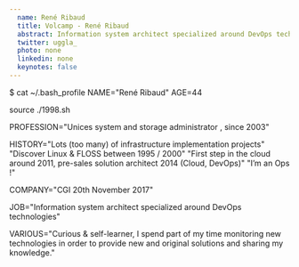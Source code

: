 ```yaml
---
  name: René Ribaud
  title: Volcamp - René Ribaud
  abstract: Information system architect specialized around DevOps technologies
  twitter: uggla_
  photo: none
  linkedin: none
  keynotes: false
---
```

$ cat ~/.bash_profile NAME="René Ribaud" AGE=44

source ./1998.sh

PROFESSION="Unices system and storage administrator , since 2003"

HISTORY="Lots (too many) of infrastructure implementation projects"
"Discover Linux & FLOSS between 1995 / 2000"
"First step in the cloud around 2011, pre-sales solution architect 2014 (Cloud, DevOps)"
"I’m an Ops !"

COMPANY="CGI 20th November 2017"

JOB="Information system architect specialized around DevOps technologies"

VARIOUS="Curious & self-learner, I spend part of my time monitoring new technologies in order to provide new and original solutions and sharing my knowledge."
